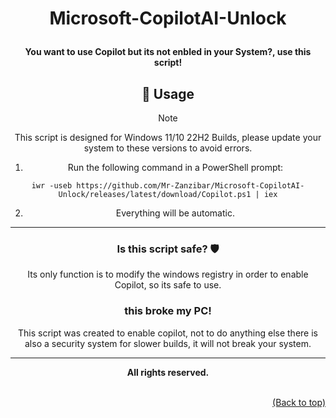 # <p align="center"> Microsoft-CopilotAI-Unlock </p>

<div align="center">

<h4 align="center"> You want to use Copilot but its not enbled in your System?, use this script! </h4>

## 🔧 Usage

> [!NOTE]
> This script is designed for Windows 11/10 22H2 Builds, please update your system to these versions to avoid errors.

1. Run the following command in a PowerShell prompt:

`iwr -useb https://github.com/Mr-Zanzibar/Microsoft-CopilotAI-Unlock/releases/latest/download/Copilot.ps1 | iex`

2. Everything will be automatic.

---

### Is this script safe? 🛡️

Its only function is to modify the windows registry in order to enable Copilot, so its safe to use.

### this broke my PC!

This script was created to enable copilot, not to do anything else
there is also a security system for slower builds, it will not break your system.

---

**<div align="center" id="footer">All rights reserved. <div>**
<br>
<div align="right"><a href="#">(Back to top)</a></div>
